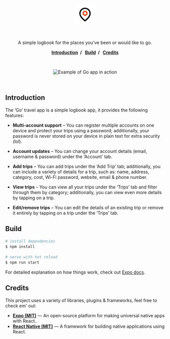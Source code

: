 <br>
<p align="center">
    <img alt="Go logo" src="/static/icon.png" width="64">
</p>
<br>
<p align="center">
  A simple logbook for the places you've been or would like to go.
</p>
<p align="center">
  <b>
    <a href="#introduction">Introduction</a>&nbsp;&nbsp;/&nbsp;&nbsp;
    <a href="#build">Build</a>&nbsp;&nbsp;/&nbsp;&nbsp;
    <a href="#credits">Credits</a>
  </b>
</p>
<br>
<p align="center">
    <img alt="Example of Go app in action" src="/static/goapp.gif" width="400">
</p>
<br>

Introduction
------------

The ‘Go’ travel app is a simple logbook app, it provides the
following features:

* **Multi-account support** – You can register multiple accounts on one device and protect
your trips using a password; additionally, your password is never stored on your device in
plain text for extra security (lol).

* **Account updates** – You can change your account details (email, username & password)
under the ‘Account’ tab.

* **Add trips** – You can add trips under the ‘Add Trip’ tab; additionally, you can include a
variety of details for a trip, such as: name, address, category, cost, Wi-Fi password, website,
email & phone number.

* **View trips** – You can view all your trips under the ‘Trips’ tab and filter through them by
category; additionally, you can view even more details by tapping on a trip.

* **Edit/remove trips** – You can edit the details of an existing trip or remove it entirely by
tapping on a trip under the ‘Trips’ tab.


Build
-----

```bash
# install dependencies
$ npm install

# serve with hot reload
$ npm run start
```

For detailed explanation on how things work, check out [Expo docs](https://docs.expo.dev/).


Credits
-------

This project uses a variety of libraries, plugins & frameworks, feel free to check em' out:
* [**Expo (MIT)**](https://github.com/expo/expo) — An open-source platform for making universal native apps with React..
* [**React Native (MIT)**](https://github.com/facebook/react-native) — A framework for building native applications using React.
